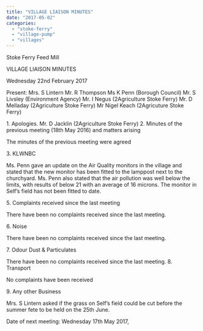 ```yaml
---
title: "VILLAGE LIAISON MINUTES"
date: "2017-05-02"
categories: 
  - "stoke-ferry"
  - "village-pump"
  - "villages"
---
```


Stoke Ferry Feed Mill

VILLAGE LIAISON MINUTES

Wednesday 22nd February 2017

Present: Mrs. S Lintern Mr. R Thompson Ms K Penn (Borough Council) Mr. S Livsley (Environment Agency) Mr. I Negus (2Agriculture Stoke Ferry) Mr. D Melladay (2Agriculture Stoke Ferry) Mr Nigel Keach (2Agricuture Stoke Ferry)

1\. Apologies. Mr. D Jacklin (2Agriculture Stoke Ferry) 2. Minutes of the previous meeting (18th May 2016) and matters arising

The minutes of the previous meeting were agreed

3\. KLWNBC

Ms. Penn gave an update on the Air Quality monitors in the village and stated that the new monitor has been fitted to the lamppost next to the churchyard. Ms. Penn also stated that the air pollution was well below the limits, with results of below 21 with an average of 16 microns. The monitor in Self’s field has not been fitted to date.

5\. Complaints received since the last meeting

There have been no complaints received since the last meeting.

6\. Noise

There have been no complaints received since the last meeting.

7\. Odour Dust & Particulates

There have been no complaints received since the last meeting. 8. Transport

No complaints have been received

9\. Any other Business

Mrs. S Lintern asked if the grass on Self’s field could be cut before the summer fete to be held on the 25th June.

Date of next meeting: Wednesday 17th May 2017,
